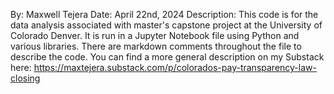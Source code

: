 By: Maxwell Tejera
Date: April 22nd, 2024
Description:
This code is for the data analysis associated with master's capstone project at the University of Colorado Denver. 
It is run in a Jupyter Notebook file using Python and various libraries. 
There are markdown comments throughout the file to describe the code.
You can find a more general description on my Substack here:
https://maxtejera.substack.com/p/colorados-pay-transparency-law-closing
